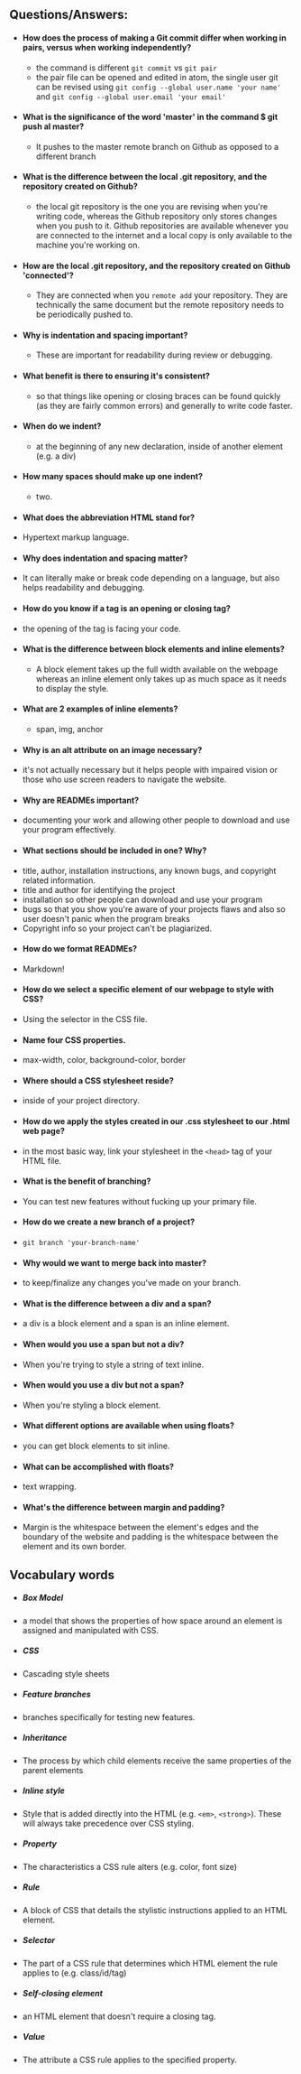 

## Questions/Answers:

* #### How does the process of making a Git commit differ when working in pairs, versus when working independently?
  - the command is different `git commit` vs `git pair`
  - the pair file can be opened and edited in atom, the single user git can be revised using `git config --global user.name 'your name'` and `git config --global user.email 'your email'`
* #### What is the significance of the word 'master' in the command $ git push al master?
  - It pushes to the master remote branch on Github as opposed to a different branch
* #### What is the difference between the local .git repository, and the repository created on Github?
  - the local git repository is the one you are revising when you're writing code, whereas the Github repository only stores changes when you push to it. Github repositories are available whenever you are connected to the internet and a local copy is only available to the machine you're working on.
* #### How are the local .git repository, and the repository created on Github 'connected'?
  - They are connected when you `remote add` your repository. They are technically the same document but the remote repository needs to be periodically pushed to.
* #### Why is indentation and spacing important?
  - These are important for readability during review or debugging.
* #### What benefit is there to ensuring it's consistent?
  - so that things like opening or closing braces can be found quickly (as they are fairly common errors) and generally to write code faster.
* #### When do we indent?
  - at the beginning of any new declaration, inside of another element (e.g. a div)
* #### How many spaces should make up one indent?
  - two.
* #### What does the abbreviation HTML stand for?
 - Hypertext markup language.
* #### Why does indentation and spacing matter?
 - It can literally make or break code depending on a language, but also helps readability and debugging.
* #### How do you know if a tag is an opening or closing tag?
 - the opening of the tag is facing your code.
* #### What is the difference between block elements and inline elements?
  - A block element takes up the full width available on the webpage whereas an inline element only takes up as much space as it needs to display the style.
* #### What are 2 examples of inline elements?
  - span, img, anchor
* #### Why is an alt attribute on an image necessary?
 - it's not actually necessary but it helps people with impaired vision or those who use screen readers to navigate the website.
* #### Why are READMEs important?
 - documenting your work and allowing other people to download and use your program effectively.
* #### What sections should be included in one? Why?
 - title, author, installation instructions, any known bugs, and copyright related information.
 - title and author for identifying the project
 - installation so other people can download and use your program
 - bugs so that you show you're aware of your projects flaws and also so user doesn't panic when the program breaks
 - Copyright info so your project can't be plagiarized.
* #### How do we format READMEs?
 - Markdown!
* #### How do we select a specific element of our webpage to style with CSS?
 - Using the selector in the CSS file.
* #### Name four CSS properties.
 - max-width, color, background-color, border
* #### Where should a CSS stylesheet reside?
 - inside of your project directory.
* #### How do we apply the styles created in our .css stylesheet to our .html web page?
 - in the most basic way, link your stylesheet in the `<head>` tag of your HTML file.
* #### What is the benefit of branching?
 - You can test new features without fucking up your primary file.
* #### How do we create a new branch of a project?
 - `git branch 'your-branch-name'`
* #### Why would we want to merge back into master?
 - to keep/finalize any changes you've made on your branch.
* #### What is the difference between a div and a span?
 - a div is a block element and a span is an inline element.
* #### When would you use a span but not a div?
 - When you're trying to style a string of text inline.
* #### When would you use a div but not a span?
 - When you're styling a block element.
* #### What different options are available when using floats?
 - you can get block elements to sit inline.
* #### What can be accomplished with floats?
 - text wrapping.
* #### What's the difference between margin and padding?
 - Margin is the whitespace between the element's edges and the boundary of the website and padding is the whitespace between the element and its own border.


## Vocabulary words
* ##### Box Model
 - a model that shows the properties of how space around an element is assigned and manipulated with CSS.
* ##### CSS
 - Cascading style sheets
* ##### Feature branches
 - branches specifically for testing new features.
* ##### Inheritance
 - The process by which child elements receive the same properties of the parent elements
* ##### Inline style
 - Style that is added directly into the HTML (e.g. `<em>`, `<strong>`). These will always take precedence over CSS styling. 
* ##### Property
 - The characteristics a CSS rule alters (e.g. color, font size)
* ##### Rule
 - A block of CSS that details the stylistic instructions applied to an HTML element.
* ##### Selector
 - The part of a CSS rule that determines which HTML element the rule applies to (e.g. class/id/tag)
* ##### Self-closing element
 - an HTML element that doesn't require a closing tag.
* ##### Value
 - The attribute a CSS rule applies to the specified property.
